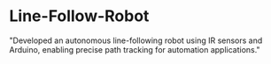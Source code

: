 # Line-Follow-Robot
"Developed an autonomous line-following robot using IR sensors and Arduino, enabling precise path tracking for automation applications."
